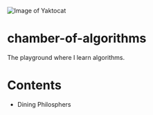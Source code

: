 ![Image of Yaktocat](https://octodex.github.com/images/yaktocat.png)

# chamber-of-algorithms
The playground where I learn algorithms.

# Contents
* Dining Philosphers
